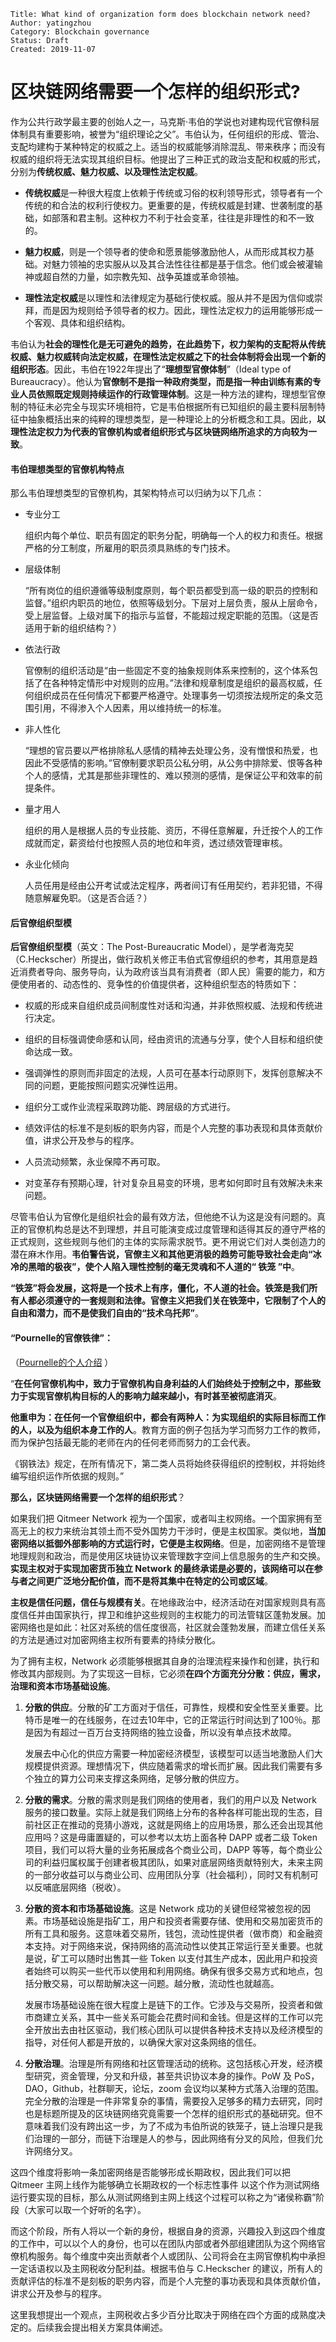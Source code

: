     Title: What kind of organization form does blockchain network need?
    Author: yatingzhou
    Category: Blockchain governance
    Status: Draft
    Created: 2019-11-07


# 区块链网络需要一个怎样的组织形式?


作为公共行政学最主要的创始人之一，马克斯·韦伯的学说也对建构现代官僚科层体制具有重要影响，被誉为“组织理论之父”。韦伯认为，任何组织的形成、管治、支配均建构于某种特定的权威之上。适当的权威能够消除混乱、带来秩序；而没有权威的组织将无法实现其组织目标。他提出了三种正式的政治支配和权威的形式，分别为**传统权威、魅力权威、以及理性法定权威**。

- **传统权威**是一种很大程度上依赖于传统或习俗的权利领导形式，领导者有一个传统的和合法的权利行使权力。更重要的是，传统权威是封建、世袭制度的基础，如部落和君主制。这种权力不利于社会变革，往往是非理性的和不一致的。

- **魅力权威**，则是一个领导者的使命和愿景能够激励他人，从而形成其权力基础。对魅力领袖的忠实服从以及其合法性往往都是基于信念。他们或会被灌输神或超自然的力量，如宗教先知、战争英雄或革命领袖。

- **理性法定权威**是以理性和法律规定为基础行使权威。服从并不是因为信仰或崇拜，而是因为规则给予领导者的权力。因此，理性法定权力的运用能够形成一个客观、具体和组织结构。

韦伯认为**社会的理性化是无可避免的趋势，在此趋势下，权力架构的支配将从传统权威、魅力权威转向法定权威，在理性法定权威之下的社会体制将会出现一个新的组织形态**。因此，韦伯在1922年提出了“**理想型官僚体制**”（Ideal type of Bureaucracy）。他认为**官僚制不是指一种政府类型，而是指一种由训练有素的专业人员依照既定规则持续运作的行政管理体制**。这是一种方法的建构，理想型官僚制的特征未必完全与现实环境相符，它是韦伯根据所有已知组织的最主要科层制特征中抽象概括出来的纯粹的理想类型，是一种理论上的分析概念和工具。因此，**以理性法定权力为代表的官僚机构或者组织形式与区块链网络所追求的方向较为一致**。

#### 韦伯理想类型的官僚机构特点

那么韦伯理想类型的官僚机构，其架构特点可以归纳为以下几点：

- 专业分工

  组织内每个单位、职员有固定的职务分配，明确每一个人的权力和责任。根据严格的分工制度，所雇用的职员须具熟练的专门技术。

- 层级体制

  “所有岗位的组织遵循等级制度原则，每个职员都受到高一级的职员的控制和监督。”组织内职员的地位，依照等级划分。下层对上层负责，服从上层命令，受上层监督。上级对属下的指示与监督，不能超过规定职能的范围。（这是否适用于新的组织结构？）

- 依法行政

  官僚制的组织活动是“由一些固定不变的抽象规则体系来控制的，这个体系包括了在各种特定情形中对规则的应用。”法律和规章制度是组织的最高权威，任何组织成员在任何情况下都要严格遵守。处理事务一切须按法规所定的条文范围引用，不得渗入个人因素，用以维持统一的标准。

- 非人性化

  “理想的官员要以严格排除私人感情的精神去处理公务，没有憎恨和热爱，也因此不受感情的影响。”官僚制要求职员公私分明，从公务中排除爱、恨等各种个人的感情，尤其是那些非理性的、难以预测的感情，是保证公平和效率的前提条件。

- 量才用人

  组织的用人是根据人员的专业技能、资历，不得任意解雇，升迁按个人的工作成就而定，薪资给付也按照人员的地位和年资，透过绩效管理审核。

- 永业化倾向

  人员任用是经由公开考试或法定程序，两者间订有任用契约，若非犯错，不得随意解雇免职。（这是否合适？）


#### 后官僚组织型模

**后官僚组织型模**（英文：The Post-Bureaucratic Model），是学者海克契（C.Heckscher）所提出，做行政机关修正韦伯式官僚组织的参考，其用意是趋近消费者导向、服务导向，认为政府该当具有消费者（即人民）需要的能力，和方便使用者的、动态性的、竞争性的价值提供者，这种组织型态的特质如下：

- 权威的形成来自组织成员间制度性对话和沟通，并非依照权威、法规和传统进行决定。

- 组织的目标强调使命感和认同，经由资讯的流通与分享，使个人目标和组织使命达成一致。

- 强调弹性的原则而非固定的法规，人员可在基本行动原则下，发挥创意解决不同的问题，更能按照问题实况弹性运用。

- 组织分工或作业流程采取跨功能、跨层级的方式进行。

- 绩效评估的标准不是刻板的职务内容，而是个人完整的事功表现和具体贡献价值，讲求公开及参与的程序。

- 人员流动频繁，永业保障不再可取。

- 对变革存有预期心理，针对复杂且易变的环境，思考如何即时且有效解决未来问题。

尽管韦伯认为官僚化是组织社会的最有效方法，但他绝不认为这是没有问题的。真正的官僚机构总是达不到理想，并且可能演变成过度管理和适得其反的遵守严格的正式规则，这些规则与他们的主体的实际需求脱节。更不用说它们对人类创造力的潜在麻木作用。**韦伯警告说，官僚主义和其他更消极的趋势可能导致社会走向“冰冷的黑暗的极夜”，使个人陷入理性控制的毫无灵魂和不人道的“ 铁笼 ”中**。

**“铁笼”将会发展，这将是一个技术上有序，僵化，不人道的社会。铁笼是我们所有人都必须遵守的一套规则和法律。官僚主义把我们关在铁笼中，它限制了个人的自由和潜力，而不是使我们自由的“技术乌托邦”**。

#### “Pournelle的官僚铁律”：

（[Pournelle的个人介绍](https://en.wikipedia.org/wiki/Jerry_Pournelle#Iron_Law_of_Bureaucracy) ）

“**在任何官僚机构中，致力于官僚机构自身利益的人们始终处于控制之中，那些致力于实现官僚机构目标的人的影响力越来越小，有时甚至被彻底消灭**。

**他重申为：在任何一个官僚组织中，都会有两种人：为实现组织的实际目标而工作的人，以及为组织本身工作的人**。教育方面的例子包括为学习而努力工作的教师，而为保护包括最无能的老师在内的任何老师而努力的工会代表。

《钢铁法》规定，在所有情况下，第二类人员将始终获得组织的控制权，并将始终编写组织运作所依据的规则。”

**那么，区块链网络需要一个怎样的组织形式**？

如果我们把 Qitmeer Network 视为一个国家，或者叫主权网络。一个国家拥有至高无上的权力来统治其领土而不受外国势力干涉时，便是主权国家。类似地，**当加密网络以抵御外部影响的方式运行时，它便是主权网络**。但是，加密网络不是管理地理规则和政治，而是使用区块链协议来管理数字空间上信息服务的生产和交换。**实现主权对于实现加密货币独立 Network 的最终承诺是必要的，该网络可以在参与者之间更广泛地分配价值，而不是将其集中在特定的公司或区域**。

**主权是信任问题，信任与规模有关**。在地缘政治中，经济活动在对国家规则具有高度信任并由国家执行，捍卫和维护这些规则的主权能力的司法管辖区蓬勃发展。加密网络也是如此：社区对系统的信任度很高，社区就会蓬勃发展，而建立信任关系的方法是通过对加密网络主权所有要素的持续分散化。

为了拥有主权，Network 必须能够根据其自身的治理流程来操作和创建，执行和修改其内部规则。为了实现这一目标，它必须**在四个方面充分分散：供应，需求，治理和资本市场基础设施**。

1. **分散的供应**。分散的矿工方面对于信任，可靠性，规模和安全性至关重要。比特币是唯一的在线服务，在过去10年中，它的正常运行时间达到了100％。那是因为有超过一百万台支持网络的独立设备，所以没有单点技术故障。

   发展去中心化的供应方需要一种加密经济模型，该模型可以适当地激励人们大规模提供资源。理想情况下，供应随着需求的增长而扩展。因此我们需要有多个独立的算力公司来支撑这条网络，足够分散的供应方。

2. **分散的需求**。分散的需求则是我们网络的使用者，我们的用户以及 Network 服务的接口数量。实际上就是我们网络上分布的各种各样可能出现的生态，目前社区正在推动的竞猜小游戏，这就是网络上的应用场景，那么还会出现其他应用吗？这是毋庸置疑的，可以参考以太坊上面各种 DAPP 或者二级 Token 项目，我们可以将大量的业务拓展成各个商业公司，DAPP 等等，每个商业公司的利益归属权属于创建者极其团队，如果对底层网络贡献特别大，未来主网的一部分收益可以与商业公司、应用团队分享（社会福利），同时又有机制可以反哺底层网络（税收）。

3. **分散的资本和市场基础设施**。这是 Network 成功的关键但经常被忽视的因素。市场基础设施是指矿工，用户和投资者需要存储、使用和交易加密货币的所有工具和服务。这意味着交易所，钱包，流动性提供者（做市商）和金融资本支持。对于网络来说，保持网络的高流动性以使其正常运行至关重要。也就是说，矿工可以随时出售其一些 Token 以支付其生产成本，因此用户和投资者始终可以购买一些代币以使用和利用网络。确保有很多交易方式和地点，包括分散交易，可以帮助解决这一问题。越分散，流动性也就越高。

   发展市场基础设施在很大程度上是链下的工作。它涉及与交易所，投资者和做市商建立关系，其中一些关系可能会花费时间和金钱。但是这样的工作可以完全开放出去由社区驱动，我们核心团队可以提供各种技术支持以及经济模型的指导，对任何人都是开放的，以确保大家对这条网络的信任。

4. **分散治理**。治理是所有网络和社区管理活动的统称。这包括核心开发，经济模型研究，资金管理，分叉和升级，甚至共识协议本身的操作。PoW 及 PoS，DAO，Github，社群聊天，论坛，zoom 会议均以某种方式落入治理的范围。完全分散的治理是一件非常复杂的事情，需要投入足够多的精力去研究，同时也是标题所提及的区块链网络究竟需要一个怎样的组织形式的基础研究。但不意味着我们没有跨出这一步，为了不成为韦伯所说的铁笼子，链上治理只是我们治理的一部分，而链下治理是人的参与，因此网络有分叉的风险，但我们允许网络分叉。

这四个维度将影响一条加密网络是否能够形成长期政权，因此我们可以把 Qitmeer 主网上线作为能够确立长期政权的一个标志性事件 以这个作为测试网络运行要实现的目标，那么从测试网络到主网上线这个过程可以称之为“诸侯称霸”阶段（大家可以取一个好听的名字）。

而这个阶段，所有人将以一个新的身份，根据自身的资源，兴趣投入到这四个维度的工作中，可以以个人的身份，也可以在团队内部或者外部组建团队为这个网络官僚机构服务。每个维度中突出贡献者个人或团队、公司将会在主网官僚机构中承担一定话语权以及主网税收分配利益。根据韦伯与 C.Heckscher 的建议，所有人的贡献评估的标准不是刻板的职务内容，而是个人完整的事功表现和具体贡献价值，讲求公开及参与的程序。

这里我想提出一个观点，主网税收占多少百分比取决于网络在四个方面的成熟度决定的。后续我会提出相关方案具体阐述。
